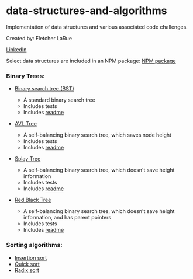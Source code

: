 # data-structures-and-algorithms
Implementation of data structures and various associated code challenges.

Created by: Fletcher LaRue

[LinkedIn](https://www.linkedin.com/in/fletcher-larue/)

Select data structures are included in an NPM package:
[NPM package](https://www.npmjs.com/package/data-structures-and-algorithms)

### Binary Trees:

- [Binary search tree (BST)](https://github.com/asdFletcher/data-structures-and-algorithms/tree/master/src/data-structures/binary-search-tree)
  - A standard binary search tree
  - Includes tests
  - Includes [readme](https://github.com/asdFletcher/data-structures-and-algorithms/tree/master/src/data-structures/binary-search-tree)
  
- [AVL Tree](https://github.com/asdFletcher/data-structures-and-algorithms/tree/master/src/data-structures/avl-tree)
  - A self-balancing binary search tree, which saves node height
  - Includes tests
  - Includes [readme](https://github.com/asdFletcher/data-structures-and-algorithms/tree/master/src/data-structures/avl-tree)
  
- [Splay Tree](https://github.com/asdFletcher/data-structures-and-algorithms/tree/master/src/data-structures/splay-tree)
  - A self-balancing binary search tree, which doesn't save height information
  - Includes tests
  - Includes [readme](https://github.com/asdFletcher/data-structures-and-algorithms/tree/master/src/data-structures/splay-tree)

- [Red Black Tree](https://github.com/asdFletcher/data-structures-and-algorithms/tree/master/src/data-structures/red-black-tree)
  - A self-balancing binary search tree, which doesn't save height information, and has parent pointers
  - Includes tests
  - Includes [readme](https://github.com/asdFletcher/data-structures-and-algorithms/tree/master/src/data-structures/red-black-tree)

### Sorting algorithms:
- [Insertion sort](https://github.com/asdFletcher/data-structures-and-algorithms/tree/master/src/code-challenges/insertionSort)
- [Quick sort](https://github.com/asdFletcher/data-structures-and-algorithms/tree/master/src/code-challenges/quickSort)
- [Radix sort](https://github.com/asdFletcher/data-structures-and-algorithms/tree/master/src/code-challenges/radixSort)



